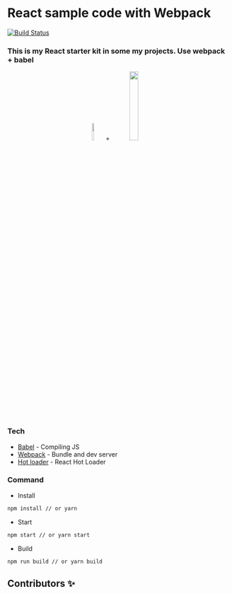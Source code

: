 # React sample code with Webpack
[![Build Status][build-badge]][build]
### This is my React starter kit in some my projects. Use webpack + babel

<div align="center">
  <img src="https://webpack.js.org/d19378a95ebe6b15d5ddea281138dcf4.svg" width="10%" />
  +
  <img src="https://d33wubrfki0l68.cloudfront.net/7a197cfe44548cc1a3f581152af70a3051e11671/78df8/img/babel.svg" width="20%" />
</div>

### Tech
- [Babel][babeljs] - Compiling JS
- [Webpack][webpack] - Bundle and dev server
- [Hot loader][react-hot-loader] - React Hot Loader

### Command

- Install
```bash
npm install // or yarn
```

- Start
```bash
npm start // or yarn start
```

- Build
```bash
npm run build // or yarn build
```

## Contributors ✨


[babeljs]: https://babeljs.io
[webpack]: https://webpack.js.org
[react-hot-loader]: https://github.com/gaearon/react-hot-loader
[build-badge]: https://travis-ci.com/toanleviet95/react-sample-with-webpack.svg?branch=master
[build]: https://travis-ci.com/toanleviet95/react-sample-with-webpack
